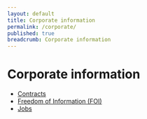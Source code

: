 ```yaml
---
layout: default
title: Corporate information
permalink: /corporate/
published: true
breadcrumb: Corporate information
---
```


# Corporate information

<ul class="list-small">

  <li>
    <a href="/corporate/contracts/">Contracts</a>
  </li>
  <li>
    <a href="/corporate/foi/">Freedom of Information (FOI)</a>
  </li>
  <li>
    <a href="/corporate/jobs/">Jobs</a>
  </li>

</ul>
